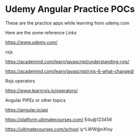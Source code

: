 # Udemy Angular Practice POCs
These are the practice apps while learning from udemy.com

Here are the some reference Links

https://www.udemy.com/ 

rxjs

https://academind.com/learn/javascript/understanding-rxjs/

https://academind.com/learn/javascript/rxjs-6-what-changed/

Rxjs operators 

https://www.learnrxjs.io/operators/

Angular PIPEs or other topics

https://angular.io/api



https://platform.ultimatecourses.com/
Edu@123456

https://ultimatecourses.com/school
iy^LWW@nX!oy
